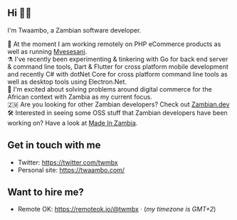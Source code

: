 ## Hi 🖖🏿
I'm Twaambo, a Zambian software developer.

💼 At the moment I am working remotely on PHP eCommerce products as well as running [Mvesesani](https://about.mvesesani.com).<br>
⚗️ I've recently been experimenting & tinkering with Go for back end server & command line tools, Dart & Flutter for cross platform mobile development and recently C# with dotNet Core for cross platform command line tools as well as desktop tools using Electron.Net.<br>
🤩 I'm excited about solving problems around digital commerce for the African context with Zambia as my current focus.<br>
🇿🇲 Are you looking for other Zambian developers? Check out [Zambian.dev](https://zambian.dev)<br>
🛠️ Interested in seeing some OSS stuff that Zambian developers have been working on? Have a look at [Made In Zambia](https://github.com/ZambianTech/made-in-zambia).<br>

## Get in touch with me
- Twitter: https://twitter.com/twmbx
- Personal site: https://twaambo.com/

## Want to hire me?
- Remote OK: https://remoteok.io/@twmbx  &middot;  (*my timezone is GMT+2*)
